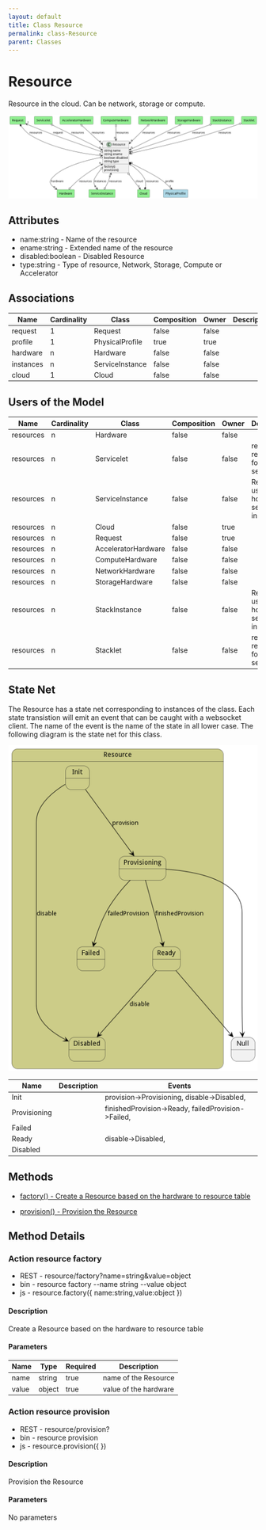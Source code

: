 ```yaml
---
layout: default
title: Class Resource
permalink: class-Resource
parent: Classes
---
```


# Resource

Resource in the cloud. Can be network, storage or compute.

![Logical Diagram](./logical.png)

## Attributes

* name:string - Name of the resource
* ename:string - Extended name of the resource
* disabled:boolean - Disabled Resource
* type:string - Type of resource, Network, Storage, Compute or Accelerator


## Associations

| Name | Cardinality | Class | Composition | Owner | Description |
| --- | --- | --- | --- | --- | --- |
| request | 1 | Request | false | false |  |
| profile | 1 | PhysicalProfile | true | true |  |
| hardware | n | Hardware | false | false |  |
| instances | n | ServiceInstance | false | false |  |
| cloud | 1 | Cloud | false | false |  |



## Users of the Model

| Name | Cardinality | Class | Composition | Owner | Description |
| --- | --- | --- | --- | --- | --- |
| resources | n | Hardware | false | false |  |
| resources | n | Servicelet | false | false | resource requests for the servicelet |
| resources | n | ServiceInstance | false | false | Resources used to host this service instance |
| resources | n | Cloud | false | true |  |
| resources | n | Request | false | true |  |
| resources | n | AcceleratorHardware | false | false |  |
| resources | n | ComputeHardware | false | false |  |
| resources | n | NetworkHardware | false | false |  |
| resources | n | StorageHardware | false | false |  |
| resources | n | StackInstance | false | false | Resources used to host this service instance |
| resources | n | Stacklet | false | false | resource requests for the servicelet |



## State Net
The Resource has a state net corresponding to instances of the class. Each state transistion will emit an 
event that can be caught with a websocket client. The name of the event is the name of the state in all lower case.
The following diagram is the state net for this class.

![State Net Diagram](./statenet.png)

| Name | Description | Events |
| --- | --- | --- |
| Init |  | provision-&gt;Provisioning, disable-&gt;Disabled,  |
| Provisioning |  | finishedProvision-&gt;Ready, failedProvision-&gt;Failed,  |
| Failed |  |  |
| Ready |  | disable-&gt;Disabled,  |
| Disabled |  |  |



## Methods

* [factory() - Create a Resource based on the hardware to resource table](#action-factory)

* [provision() - Provision the Resource](#action-provision)


<h2>Method Details</h2>
    
### Action resource factory



* REST - resource/factory?name=string&amp;value=object
* bin - resource factory --name string --value object
* js - resource.factory({ name:string,value:object })

#### Description
Create a Resource based on the hardware to resource table

#### Parameters

| Name | Type | Required | Description |
|---|---|---|---|
| name | string |true | name of the Resource |
| value | object |true | value of the hardware |




### Action resource provision



* REST - resource/provision?
* bin - resource provision 
* js - resource.provision({  })

#### Description
Provision the Resource

#### Parameters

No parameters




